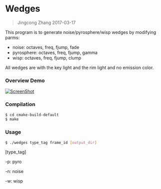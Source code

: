 # Wedges

>Jingcong Zhang		2017-03-17

This program is to generate noise/pyrosphere/wisp wedges by modifying parms:
- noise: octaves, freq, fjump, fade
- pyrosphere: octaves, freq, fjump, gamma
- wisp: octaves, freq, fjump, clump

All wedges are with the key light and the rim light and no emission color.

### Overview Demo
[![ScreenShot](https://cloud.githubusercontent.com/assets/16331066/24129538/aedc0506-0db9-11e7-8aa3-0d45c2f3ba62.png)](https://vimeo.com/209309886)

### Compilation
```sh
$ cd cmake-build-default
$ make
```

### Usage
```sh
$ ./wedges type_tag frame_id [output_dir]
```
[type_tag]

  -p: pyro

  -n: noise

  -w: wisp
